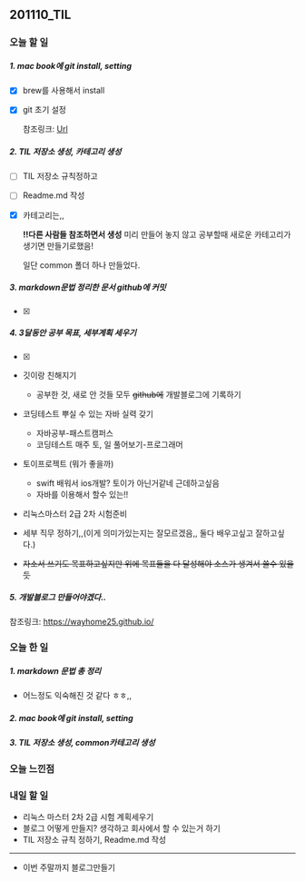 201110_TIL
--
### 오늘 할 일
##### 1. mac book에 git install, setting

- [x] brew를 사용해서 install

- [x] git 초기 설정

  참조링크: [Url](https://lsjsj92.tistory.com/596)

##### 2. TIL 저장소 생성, 카테고리 생성

- [ ] TIL 저장소 규칙정하고

- [ ] Readme.md 작성

- [x] 카테고리는,, 

  **!!다른 사람들 참조하면서 생성**
  미리 만들어 놓지 않고 공부할때 새로운 카테고리가 생기면 만들기로했음!
  
  일단 common 폴더 하나 만들었다.

##### 3. markdown문법 정리한 문서 github에 커밋

- [x] 

##### 4. 3달동안 공부 목표, 세부계획 세우기
- [x] 

* 깃이랑 친해지기

  * 공부한 것, 새로 안 것들 모두 ~~github에~~ 개발블로그에 기록하기

* 코딩테스트 뿌실 수 있는 자바 실력 갖기

  *  자바공부-패스트캠퍼스
  *  코딩테스트 매주 토, 일 풀어보기-프로그래머

* 토이프로젝트 (뭐가 좋을까) 

  * swift 배워서 ios개발? 토이가 아닌거같네 근데하고싶음 
  * 자바를 이용해서 할수 있는!!

* 리눅스마스터 2급 2차 시험준비

* 세부 직무 정하기,,(이게 의미가있는지는 잘모르겠음,, 둘다 배우고싶고 잘하고싶다.)

* ~~자소서 쓰기도 목표하고싶지만 위에 목표들을 다 달성해야 소스가 생겨서 쓸수 있을듯~~

##### 5. 개발블로그 만들어야겠다..

 참조링크: https://wayhome25.github.io/

### 오늘 한 일

##### 1. markdown 문법 총 정리

* 어느정도 익숙해진 것 같다 ㅎㅎ,,
##### 2. mac book에 git install, setting
##### 3. TIL 저장소 생성,  common카테고리 생성

### 오늘 느낀점
### 내일 할 일
* 리눅스 마스터 2차 2급 시험 계획세우기
* 블로그 어떻게 만들지? 생각하고 회사에서 할 수 있는거 하기
* TIL 저장소 규칙 정하기, Readme.md 작성 

***
* 이번 주말까지 블로그만들기
